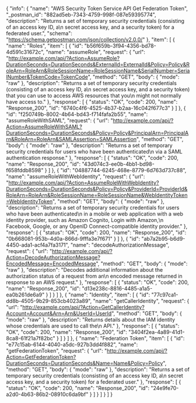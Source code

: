 {
  "info": {
    "name": "AWS Security Token Service API Get Federation Token",
    "_postman_id": "882ad5eb-7343-4759-998f-087e59395774",
    "description": "Returns a set of temporary security credentials (consisting of an access key ID, a\n      secret access key, and a security token) for a federated user.",
    "schema": "https://schema.getpostman.com/json/collection/v2.0.0/"
  },
  "item": [
    {
      "name": "Roles",
      "item": [
        {
          "id": "b56f659b-3f94-4356-bd78-4d591c31672c",
          "name": "assumeRole",
          "request": {
            "url": "http://example.com/api/?Action=AssumeRole?DurationSeconds=DurationSeconds&ExternalId=ExternalId&Policy=Policy&RoleArn=RoleArn&RoleSessionName=RoleSessionName&SerialNumber=SerialNumber&TokenCode=TokenCode",
            "method": "GET",
            "body": {
              "mode": "raw"
            },
            "description": "Returns a set of temporary security credentials (consisting of an access key ID, a\n      secret access key, and a security token) that you can use to access AWS resources that you\n      might not normally have access to."
          },
          "response": [
            {
              "status": "OK",
              "code": 200,
              "name": "Response_200",
              "id": "6740c4f6-4525-4b37-b2aa-16c042f677c3"
            }
          ]
        },
        {
          "id": "f250749b-8002-4b64-bd43-f714fafa2b55",
          "name": "assumeRoleWithSAML",
          "request": {
            "url": "http://example.com/api/?Action=AssumeRoleWithSAML?DurationSeconds=DurationSeconds&Policy=Policy&PrincipalArn=PrincipalArn&RoleArn=RoleArn&SAMLAssertion=SAMLAssertion",
            "method": "GET",
            "body": {
              "mode": "raw"
            },
            "description": "Returns a set of temporary security credentials for users who have been authenticated\n      via a SAML authentication response."
          },
          "response": [
            {
              "status": "OK",
              "code": 200,
              "name": "Response_200",
              "id": "43d074c3-ee0b-4bb1-bd98-f658fddb8598"
            }
          ]
        },
        {
          "id": "04887744-6245-468e-8779-6d763d737c88",
          "name": "assumeRoleWithWebIdentity",
          "request": {
            "url": "http://example.com/api/?Action=AssumeRoleWithWebIdentity?DurationSeconds=DurationSeconds&Policy=Policy&ProviderId=ProviderId&RoleArn=RoleArn&RoleSessionName=RoleSessionName&WebIdentityToken=WebIdentityToken",
            "method": "GET",
            "body": {
              "mode": "raw"
            },
            "description": "Returns a set of temporary security credentials for users who have been authenticated\n      in a mobile or web application with a web identity provider, such as Amazon Cognito, Login with Amazon,\n      Facebook, Google, or any OpenID Connect-compatible identity provider."
          },
          "response": [
            {
              "status": "OK",
              "code": 200,
              "name": "Response_200",
              "id": "0b668081-953b-4d0a-866d-9fffa3e7f671"
            }
          ]
        },
        {
          "id": "ab7a2b95-b6d9-4450-ada1-acf4a7fa3171",
          "name": "decodeAuthorizationMessage",
          "request": {
            "url": "http://example.com/api/?Action=DecodeAuthorizationMessage?EncodedMessage=EncodedMessage",
            "method": "GET",
            "body": {
              "mode": "raw"
            },
            "description": "Decodes additional information about the authorization status of a request from an\n      encoded message returned in response to an AWS request."
          },
          "response": [
            {
              "status": "OK",
              "code": 200,
              "name": "Response_200",
              "id": "d13e238c-8816-4485-a1a5-ea0b261de6a9"
            }
          ]
        }
      ]
    },
    {
      "name": "Identity",
      "item": [
        {
          "id": "77c97ca1-dd8b-4505-9b29-853cb4023a89",
          "name": "getCallerIdentity",
          "request": {
            "url": "http://example.com/api/?Action=GetCallerIdentity?Account=Account&Arn=Arn&UserId=UserId",
            "method": "GET",
            "body": {
              "mode": "raw"
            },
            "description": "Returns details about the IAM identity whose credentials are used to call the\n      API."
          },
          "response": [
            {
              "status": "OK",
              "code": 200,
              "name": "Response_200",
              "id": "3404f2ea-4a89-41d1-8ca8-61f21a7f82bc"
            }
          ]
        }
      ]
    },
    {
      "name": "Federation Token",
      "item": [
        {
          "id": "e77c15ab-6144-4040-a5dc-927b3dd4f882",
          "name": "getFederationToken",
          "request": {
            "url": "http://example.com/api/?Action=GetFederationToken?DurationSeconds=DurationSeconds&Name=Name&Policy=Policy",
            "method": "GET",
            "body": {
              "mode": "raw"
            },
            "description": "Returns a set of temporary security credentials (consisting of an access key ID, a\n      secret access key, and a security token) for a federated user."
          },
          "response": [
            {
              "status": "OK",
              "code": 200,
              "name": "Response_200",
              "id": "24e9fe70-a2d0-4b63-86b2-08910c6da9bf"
            }
          ]
        }
      ]
    }
  ]
}